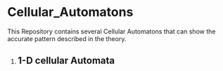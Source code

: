 # Cellular_Automatons
This Repository contains several Cellular Automatons that can show the accurate pattern described in the theory.

1. ## 1-D cellular Automata
